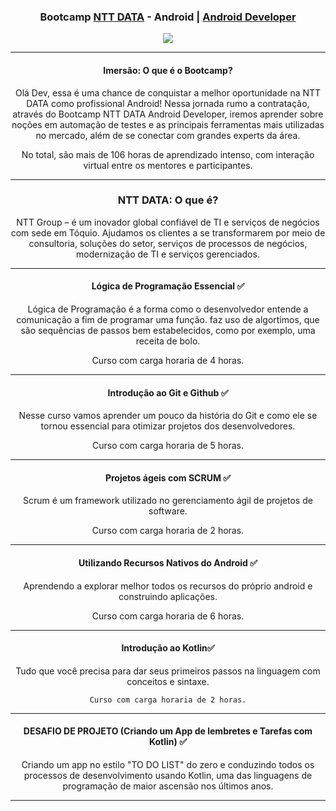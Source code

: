 <div align="center">
<h3>Bootcamp <a href="https://www.nttdata.com/global/en/">NTT DATA</a> - Android | <a href="https://web.dio.me/track/ntt-data-android-developer?tab=path">Android Developer</a></h3>
</div>


<div align="center">

<img src="https://user-images.githubusercontent.com/87238842/153304222-39ad208e-88be-4e6d-8918-5b6c58d07a81.gif"/>
 </div>
 

 


<div align="center">
<hr>

<h4>Imersão: O que é o Bootcamp?  </h3>

Olá Dev, essa é uma chance de conquistar a melhor oportunidade na NTT DATA como profissional Android! Nessa jornada rumo a contratação, através do Bootcamp NTT DATA Android Developer, iremos aprender sobre noções em automação de testes e as principais ferramentas mais utilizadas no mercado, além de se conectar com grandes experts da área.

No total, são mais de 106 horas de aprendizado intenso, com interação virtual entre os mentores e participantes. 
 
 </div>

<div align="center">
<hr>

<h3>NTT DATA: O que é?  </h3>

NTT Group – é um inovador global confiável de TI e serviços de negócios com sede em Tóquio. Ajudamos os clientes a se transformarem por meio de consultoria, soluções do setor, serviços de processos de negócios, modernização de TI e serviços gerenciados.
  
</div>

<div align="center">
<hr>

<h4> Lógica de Programação Essencial ✅ </h4>

Lógica de Programação é a forma como o desenvolvedor entende a comunicação a fim de programar uma função. faz uso de algortimos, que são sequências de passos bem estabelecidos, como por exemplo, uma receita de bolo.
  
  Curso com carga horaria de 4 horas.
  
</div>

<div align="center">
<hr>

<h4> Introdução ao Git e Github ✅ </h4>

Nesse curso vamos aprender um pouco da história do Git e como ele se tornou essencial para otimizar projetos dos desenvolvedores.

Curso com carga horaria de 5 horas.

</div>

<div align="center">
 <hr>
 
 <h4> Projetos ágeis com SCRUM ✅ </h4>

  Scrum é um framework utilizado no gerenciamento ágil de projetos de software.
  
   Curso com carga horaria de 2 horas.
  
</div>

<div align="center">

 <hr>
 
 
 <h4> Utilizando Recursos Nativos do Android ✅ </h4>
  
  Aprendendo a explorar melhor todos os recursos do próprio android e construindo aplicações.
  
   Curso com carga horaria de 6 horas.



</div>

<div align="center">

 <hr>
 
 <h4>Introdução ao Kotlin✅ </h4>

Tudo que você precisa para dar seus primeiros passos na linguagem com conceitos e sintaxe.
  
    Curso com carga horaria de 2 horas.



</div>

<div align="center">
<hr>
 
 <h4>DESAFIO DE PROJETO (Criando um App de lembretes e Tarefas com Kotlin) ✅ </h4>


Criando um app no estilo "TO DO LIST" do zero e conduzindo todos os processos de desenvolvimento usando Kotlin, uma das linguagens de programação de maior ascensão nos últimos anos.
 <hr>
 </div>
    
  


  



